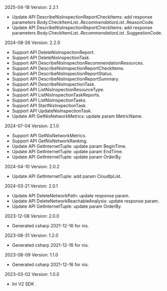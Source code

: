 2025-04-18 Version: 2.2.1
- Update API DescribeNisInspectionReportCheckItems: add response parameters Body.CheckItemList.$.RecommendationList.$.ReasonCode.
- Update API DescribeNisInspectionReportCheckItems: add response parameters Body.CheckItemList.$.RecommendationList.$.SuggestionCode.


2024-08-26 Version: 2.2.0
- Support API DeleteNisInspectionReport.
- Support API DeleteNisInspectionTask.
- Support API DescribeNisInspectionRecommendationResources.
- Support API DescribeNisInspectionReportCheckItems.
- Support API DescribeNisInspectionReportStatus.
- Support API DescribeNisInspectionReportSummary.
- Support API DescribeNisInspectionTask.
- Support API ListNisInspectionResourceType.
- Support API ListNisInspectionTaskReports.
- Support API ListNisInspectionTasks.
- Support API StartNisInspectionTask.
- Support API UpdateNisInspectionTask.
- Update API GetNisNetworkMetrics: update param MetricName.


2024-07-04 Version: 2.1.0
- Support API GetNisNetworkMetrics.
- Support API GetNisNetworkRanking.
- Update API GetInternetTuple: update param BeginTime.
- Update API GetInternetTuple: update param EndTime.
- Update API GetInternetTuple: update param OrderBy.


2024-04-10 Version: 2.0.2
- Update API GetInternetTuple: add param CloudIpList.


2024-03-21 Version: 2.0.1
- Update API DeleteNetworkPath: update response param.
- Update API DeleteNetworkReachableAnalysis: update response param.
- Update API GetInternetTuple: update param OrderBy.


2023-12-08 Version: 2.0.0
- Generated csharp 2021-12-16 for nis.

2023-08-31 Version: 1.2.0
- Generated csharp 2021-12-16 for nis.

2023-08-09 Version: 1.1.0
- Generated csharp 2021-12-16 for nis.

2023-03-02 Version: 1.0.0
- Ini V2 SDK .

